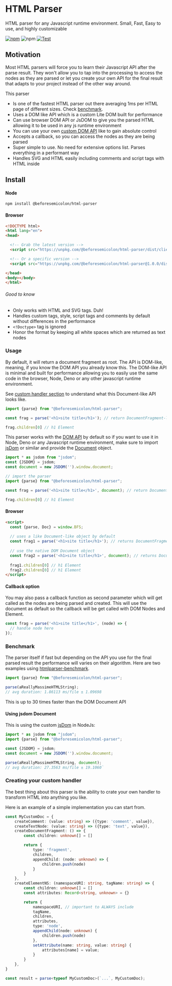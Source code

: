 # HTML Parser
HTML parser for any Javascript runtime environment. Small, Fast, Easy to use, and highly customizable

[![npm](https://img.shields.io/npm/v/%40beforesemicolon%2Fhtml-parser)](https://www.npmjs.com/package/@beforesemicolon/html-parser)
![npm](https://img.shields.io/npm/l/%40beforesemicolon%2Fhtml-parser)
[![Test](https://github.com/beforesemicolon/html-parser/actions/workflows/test.yml/badge.svg?branch=master)](https://github.com/beforesemicolon/html-parser/actions/workflows/test.yml)

## Motivation
Most HTML parsers will force you to learn their Javascript API after the parse result. 
They won't allow you to tap into the processing to access the nodes as they are parsed or let you create your own API 
for the final result that adapts to your project instead of the other way around.

This parser
- Is one of the fastest HTML parser out there averaging 1ms per HTML page of different sizes. Check [benchmark](#benchmark).
- Uses a DOM like API which is a custom Lite DOM built for performance
- Can use browser DOM API or JsDOM to give you the parsed HTML allowing it to be used in any js runtime environment
- You can use your own [custom DOM API](#creating-your-custom-handler) like to gain absolute control
- Accepts a callback, so you can access the nodes as they are being parsed
- Super simple to use. No need for extensive options list. Parses everything in a performant way
- Handles SVG and HTML easily including comments and script tags with HTML inside

## Install 

#### Node
```
npm install @beforesemicolon/html-parser
```

#### Browser

```html
<!DOCTYPE html>
<html lang="en">
<head>

  <!-- Grab the latest version -->
  <script src="https://unpkg.com/@beforesemicolon/html-parser/dist/client.js"></script>

  <!-- Or a specific version -->
  <script src="https://unpkg.com/@beforesemicolon/html-parser@1.0.0/dist/client.js"></script>

</head>
<body></body>
</html>
```

###### Good to know
- Only works with HTML and SVG tags. Duh!
- Handles custom tags, style, script tags and comments by default without differences in the performance
- `<!Doctype>` tag is ignored
- Honor the format by keeping all white spaces which are returned as text nodes

### Usage
By default, it will return a document fragment as root. The API is DOM-like, meaning, if you know the DOM
API you already know this. The DOM-like API is minimal and built for performance allowing you to easily
use the same code in the browser, Node, Deno or any other javascript runtime environment.

See [custom handler section](#creating-your-custom-handler) to understand what this Document-like API looks like.

```js
import {parse} from "@beforesemicolon/html-parser";

const frag = parse('<h1>site title</h1>'); // return DocumentFragment-like object

frag.children[0] // h1 Element
```

This parser works with the [DOM API](https://developer.mozilla.org/en-US/docs/Web/API/Document_Object_Model) by default so if you want to use it in Node, Deno or any Javascript runtime environment,
make sure to import [jsDom](https://www.npmjs.com/package/jsdom) or similar and provide the [Document](https://developer.mozilla.org/en-US/docs/Web/API/Document) object.
```js
import * as jsdom from "jsdom";
const {JSDOM} = jsdom;
const document = new JSDOM('').window.document;

// import the parser
import {parse} from "@beforesemicolon/html-parser";

const frag = parse('<h1>site title</h1>', document); // return DocumentFragment

frag.children[0] // h1 Element
```

#### Browser

```html
<script>
  const {parse, Doc} = window.BFS;
  
  // uses a like Document-like object by default
  const frag1 = parse('<h1>site title</h1>'); // returns DocumentFragment-like
  
  // use the native DOM Document object
  const frag2 = parse('<h1>site title</h1>', document); // returns DocumentFragment object
  
  frag1.children[0] // h1 Element
  frag2.children[0] // h1 Element
</script>
```

#### Callback option
You may also pass a callback function as second parameter which will get called as the nodes are being parsed
and created. This will use the document as default so the callback will be get called with DOM Nodes and Element.

```js
const frag = parse('<h1>site title</h1>', (node) => {
  // handle node here
});
```

### Benchmark
The parser itself if fast but depending on the API you use for the final parsed result the performance will varies
on their algorithm. Here are two examples using [htmlparser-benchmark](https://github.com/AndreasMadsen/htmlparser-benchmark).

```ts
import {parse} from "@beforesemicolon/html-parser";

parse(aReallyMassimeHTMLString);
// avg duration: 1.86113 ms/file ± 1.09698
```
This is up to 30 times faster than the DOM Document API

#### Using jsdom Document
This is using the custom [jsDom](https://www.npmjs.com/package/jsdom) in NodeJs:

```ts
import * as jsdom from "jsdom";
import {parse} from "@beforesemicolon/html-parser";

const {JSDOM} = jsdom;
const document = new JSDOM('').window.document;

parse(aReallyMassimeHTMLString, document);
// avg duration: 27.3563 ms/file ± 19.1060`
```

### Creating your custom handler
The best thing about this parser is the ability to crate your own handler
to transform HTML into anything you like.

Here is an example of a simple implementation you can start from.

```ts
const MyCustomDoc = {
	createComment: (value: string) => ({type: 'comment', value}),
	createTextNode: (value: string) => ({type: 'text', value}),
	createDocumentFragment: () => {
		const children: unknown[] = []

		return {
			type: 'fragment',
			children,
			appendChild: (node: unknown) => {
				children.push(node)
			}
		}
	},
	createElementNS: (namespaceURI: string, tagName: string) => {
		const children: unknown[] = []
		const attributes: Record<string, unknown> = {}

		return {
			namespaceURI, // important to ALWAYS include
			tagName,
			children,
			attributes,
			type: 'node',
			appendChild(node: unknown) {
				children.push(node)
			},
			setAttribute(name: string, value: string) {
				attributes[name] = value;
			}
		}
	},
}

const result = parse<typeof MyCustomDoc>(`...`, MyCustomDoc);
```
